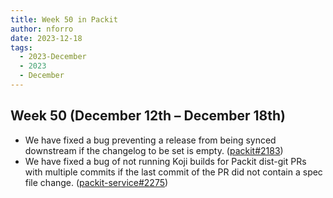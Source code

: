```yaml
---
title: Week 50 in Packit
author: nforro
date: 2023-12-18
tags:
  - 2023-December
  - 2023
  - December
---
```


## Week 50 (December 12th – December 18th)

- We have fixed a bug preventing a release from being synced downstream if the changelog to be set is empty.
  ([packit#2183](https://github.com/packit/packit/pull/2183))
- We have fixed a bug of not running Koji builds for Packit dist-git PRs with multiple commits if the last commit
  of the PR did not contain a spec file change.
  ([packit-service#2275](https://github.com/packit/packit-service/pull/2275))
